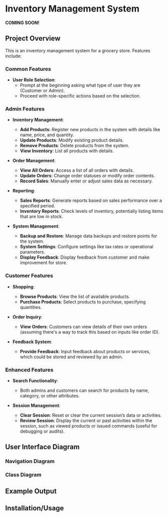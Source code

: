 # Inventory Management System

**COMING SOON!**

## Project Overview

This is an inventory management system for a grocery store. Features include:

### Common Features
- **User Role Selection**:
  - Prompt at the beginning asking what type of user they are (Customer or Admin).
  - Proceed with role-specific actions based on the selection.

### Admin Features
- **Inventory Management**:
  - **Add Products**: Register new products in the system with details like name, price, and quantity.
  - **Update Products**: Modify existing product details.
  - **Remove Products**: Delete products from the system.
  - **View Inventory**: List all products with details.

- **Order Management**:
  - **View All Orders**: Access a list of all orders with details.
  - **Update Orders**: Change order statuses or modify order contents.
  - **Record Sales**: Manually enter or adjust sales data as necessary.

- **Reporting**:
  - **Sales Reports**: Generate reports based on sales performance over a specified period.
  - **Inventory Reports**: Check levels of inventory, potentially listing items that are low in stock.

- **System Management**:
  - **Backup and Restore**: Manage data backups and restore points for the system.
  - **System Settings**: Configure settings like tax rates or operational parameters.
  - **Display Feedback**: Display feedback from customer and make improvement for store.

### Customer Features
- **Shopping**:
  - **Browse Products**: View the list of available products.
  - **Purchase Products**: Select products to purchase, specifying quantities.

- **Order Inquiry**:
  - **View Orders**: Customers can view details of their own orders (assuming there's a way to track this based on inputs like order ID).

- **Feedback System**:
  - **Provide Feedback**: Input feedback about products or services, which could be stored and reviewed by an admin.

### Enhanced Features
- **Search Functionality**:
  - Both admins and customers can search for products by name, category, or other attributes.

- **Session Management**:
  - **Clear Session**: Reset or clear the current session’s data or activities.
  - **Review Session**: Display the current or past activities within the session, such as viewed products or issued commands (useful for debugging or audits).

## User Interface Diagram

### Navigation Diagram


### Class Diagram


## Example Output



## Installation/Usage
